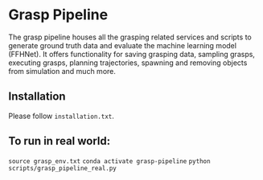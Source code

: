 # Grasp Pipeline

The grasp pipeline houses all the grasping related services and scripts to generate ground truth data and evaluate the machine learning model (FFHNet). It offers functionality for saving grasping data, sampling grasps, executing grasps, planning trajectories, spawning and removing objects from simulation and much more.

## Installation

Please follow `installation.txt`.

## To run in real world:
`source grasp_env.txt`
`conda activate grasp-pipeline`
`python scripts/grasp_pipeline_real.py`
